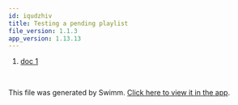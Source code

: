 ```yaml
---
id: iqudzhiv
title: Testing a pending playlist
file_version: 1.1.3
app_version: 1.13.13
---
```


<!-- Steps - Do not remove this comment -->
1. [doc 1](doc-1.vna61yiv.sw.md)


<br/>

This file was generated by Swimm. [Click here to view it in the app](https://app.swimm.io/repos/Z2l0aHViJTNBJTNBZmxhc2slM0ElM0FuYWRhdi1zd2ltbQ==/playlists/iqudzhiv).
